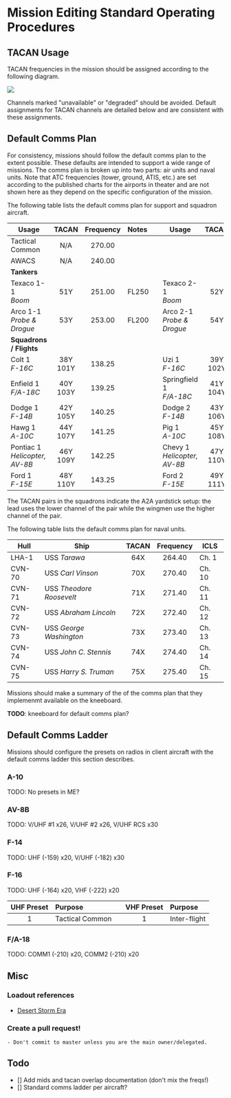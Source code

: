 # Mission Editing Standard Operating Procedures

## TACAN Usage

TACAN frequencies in the mission should be assigned according to the following diagram.

![](https://github.com/51st-Vfw/MissionEditing-Index/documentation/images/TACAN_usage.png)

Channels marked "unavailable" or "degraded" should be avoided. Default assignments for
TACAN channels are detailed below and are consistent with these assignments.

## Default Comms Plan

For consistency, missions should follow the default comms plan to the extent possible. These
defaults are intended to support a wide range of missions. The comms plan is broken up into
two parts: air units and naval units. Note that ATC frequencies (tower, ground, ATIS, etc.)
are set according to the published charts for the airports in theater and are not shown here
as they depend on the specific configuration of the mission.

The following table lists the default comms plan for support and squadron aircraft.

|Usage|TACAN|Frequency|Notes|   |Usage|TACAN|Frequency|Notes|
|---|:---:|:---:|:---|---|---|:---:|:---:|---|
|Tactical Common|N/A|270.00|
|AWACS|N/A|240.00|
|**Tankers**|
|Texaco 1-1<br>*Boom*|51Y|251.00|FL250|    |Texaco 2-1<br>*Boom*|52Y|252.00|FL150
|Arco 1-1<br>*Probe & Drogue*|53Y|253.00|FL200|    |Arco 2-1<br>*Probe & Drogue*|54Y|254.00|FL210|
|**Squadrons / Flights**|
|Colt 1<br>*F-16C*|38Y<br>101Y|138.25||    |Uzi 1<br>*F-16C*|39Y<br>102Y|138.75||
|Enfield 1<br>*F/A-18C*|40Y<br>103Y|139.25||    |Springfield 1<br>*F/A-18C*|41Y<br>104Y|139.75||
|Dodge 1<br>*F-14B*|42Y<br>105Y|140.25||    |Dodge 2<br>*F-14B*|43Y<br>106Y|140.75||
|Hawg 1<br>*A-10C*|44Y<br>107Y|141.25||    |Pig 1<br>*A-10C*|45Y<br>108Y|141.75||
|Pontiac 1<br>*Helicopter, AV-8B*|46Y<br>109Y|142.25||    |Chevy 1<br>*Helicopter, AV-8B*|47Y<br>110Y|142.75||
|Ford 1<br>*F-15E*|48Y<br>110Y|143.25||    |Ford 2<br>*F-15E*|49Y<br>111Y|143.75||

The TACAN pairs in the squadrons indicate the A2A yardstick setup: the lead uses the lower channel
of the pair while the wingmen use the higher channel of the pair.

The following table lists the default comms plan for naval units.

|Hull|Ship|TACAN|Frequency|ICLS|
|---|---|:---:|:---:|---|
|LHA-1| USS *Tarawa*|64X|264.40|Ch. 1|
|CVN-70| USS *Carl Vinson*|70X|270.40|Ch. 10|
|CVN-71| USS *Theodore Roosevelt*|71X|271.40|Ch. 11|
|CVN-72| USS *Abraham Lincoln*|72X|272.40|Ch. 12|
|CVN-73| USS *George Washington*|73X|273.40|Ch. 13|
|CVN-74| USS *John C. Stennis*|74X|274.40|Ch. 14|
|CVN-75| USS *Harry S. Truman*|75X|275.40|Ch. 15|

Missions should make a summary of the of the comms plan that they implemenmt available on the
kneeboard.

**TODO**: kneeboard for default comms plan?

## Default Comms Ladder

Missions should configure the presets on radios in client aircraft with the default comms ladder
this section describes.

### A-10
TODO: No presets in ME?

### AV-8B
TODO: V/UHF #1 x26, V/UHF #2 x26, V/UHF RCS x30

### F-14
TODO: UHF (-159) x20, V/UHF (-182) x30

### F-16
TODO: UHF (-164) x20, VHF (-222) x20

|UHF Preset|Purpose|   |VHF Preset|Purpose|
|:---:|:---|---|:---:|:---|
|1|Tactical Common||1|Inter-flight

### F/A-18
TODO: COMM1 (-210) x20, COMM2 (-210) x20


## Misc
### Loadout references
- [Desert Storm Era](https://www.dstorm.eu/pages/loadout/loadout.html)
### Create a pull request!
    - Don't commit to master unless you are the main owner/delegated.

## Todo
- [] Add mids and tacan overlap documentation (don't mix the freqs!)
- [] Standard comms ladder per aircraft?



